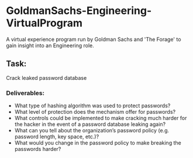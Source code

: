 # GoldmanSachs-Engineering-VirtualProgram
A virtual experience program run by Goldman Sachs and 'The Forage' to gain insight into an Engineering role.

## Task:
Crack leaked password database

### Deliverables:
- What type of hashing algorithm was used to protect passwords?
- What level of protection does the mechanism offer for passwords?
- What controls could be implemented to make cracking much harder for the hacker in the event of a password database leaking again?
- What can you tell about the organization’s password policy (e.g. password length, key space, etc.)?
- What would you change in the password policy to make breaking the passwords harder? 
